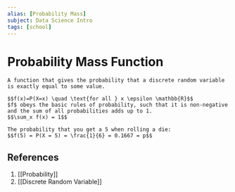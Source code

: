 ```yaml
---
alias: [Probability Mass]
subject: Data Science Intro
tags: [school]
---
```

# Probability Mass Function


```ad-note
A function that gives the probability that a discrete random variable is exactly equal to some value.
```

```ad-math
$$f(x)=P(X=x) \quad \text{for all } x \epsilon \mathbb{R}$$
$f$ obeys the basic rules of probability, such that it is non-negative and the sum of all probabilities adds up to 1.
$$\sum_x f(x) = 1$$
```

```ad-example
The probability that you get a 5 when rolling a die:
$$f(5) = P(X = 5) = \frac{1}{6} = 0.1667 = p$$
```

## References
1. [[Probability]]
2. [[Discrete Random Variable]]